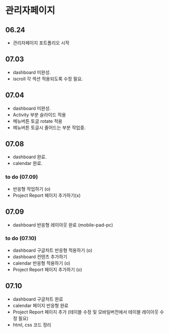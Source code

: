 # 관리자페이지

## 06.24  
- 관리자페이지 포트폴리오 시작  
## 07.03    
- dashboard 미완성.  
- iscroll 각 섹션 적용되도록 수정 필요.
## 07.04    
- dashboard 미완성.  
- Activity 부분 슬라이드 적용
- 메뉴버튼 토글 rotate 적용
- 메뉴버튼 토글시 줄어드는 부분 작업중.
## 07.08
- dashboard 완료.
- calendar 완료.
### to do (07.09)
- 반응형 작업하기 (o)  
- Project Report 페이지 추가하기(x)  

## 07.09  
- dashboard 반응형 레이아웃 완료 (mobile-pad-pc)  
### to do (07.10)  
- dashboard 구글차트 반응형 적용하기 (o)   
- dashboard 컨텐츠 추가하기
- calendar 반응형 적용하기 (o)  
- Project Report 페이지 추가하기 (o)  

## 07.10  
- dashboard 구글차트 완료  
- calendar 페이지 반응형 완료  
- Project Report 페이지 추가 (테이블 수정 및 모바일버전에서 테이블 레이아웃 수정 필요)  
- html, css 코드 정리
